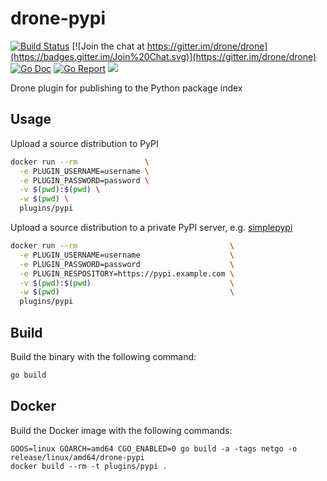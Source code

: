 # drone-pypi

[![Build Status](http://beta.drone.io/api/badges/drone-plugins/drone-pypi/status.svg)](http://beta.drone.io/drone-plugins/drone-pypi)
[![Join the chat at https://gitter.im/drone/drone](https://badges.gitter.im/Join%20Chat.svg)](https://gitter.im/drone/drone)
[![Go Doc](https://godoc.org/github.com/drone-plugins/drone-pypi?status.svg)](http://godoc.org/github.com/drone-plugins/drone-pypi)
[![Go Report](https://goreportcard.com/badge/github.com/drone-plugins/drone-pypi)](https://goreportcard.com/report/github.com/drone-plugins/drone-pypi)
[![](https://images.microbadger.com/badges/image/plugins/pypi.svg)](https://microbadger.com/images/plugins/pypi "Get your own image badge on microbadger.com")

Drone plugin for publishing to the Python package index

## Usage

Upload a source distribution to PyPI

```sh
docker run --rm               \
  -e PLUGIN_USERNAME=username \
  -e PLUGIN_PASSWORD=password \
  -v $(pwd):$(pwd) \
  -w $(pwd) \
  plugins/pypi
```

Upload a source distribution to a private PyPI server, e.g. [simplepypi][]

```sh
docker run --rm                                  \
  -e PLUGIN_USERNAME=username                    \
  -e PLUGIN_PASSWORD=password                    \
  -e PLUGIN_RESPOSITORY=https://pypi.example.com \
  -v $(pwd):$(pwd)                               \
  -w $(pwd)                                      \
  plugins/pypi
```

[simplepypi]: https://github.com/steiza/simplepypi

## Build

Build the binary with the following command:

```sh
go build
```

## Docker
  		  
Build the Docker image with the following commands:
  		  
```
GOOS=linux GOARCH=amd64 CGO_ENABLED=0 go build -a -tags netgo -o release/linux/amd64/drone-pypi
docker build --rm -t plugins/pypi .
```

